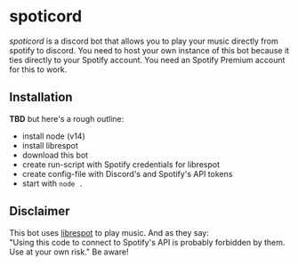 # spoticord

*spoticord* is a discord bot that allows you to play your music directly from spotify to discord. You need to host your own instance of this bot because it ties directly to your Spotify account. You need an Spotify Premium account for this to work.

## Installation

__TBD__
but here's a rough outline:
- install node (v14)
- install librespot
- download this bot
- create run-script with Spotify credentials for librespot
- create config-file with Discord's and Spotify's API tokens
- start with ```node .```

## Disclaimer

This bot uses [librespot](https://github.com/librespot-org/librespotlibrespot) to play music. And as they say:  
"Using this code to connect to Spotify's API is probably forbidden by them. Use at your own risk." Be aware!
